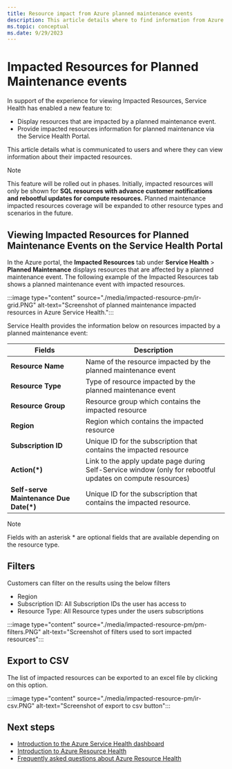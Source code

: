 ```yaml
---
title: Resource impact from Azure planned maintenance events
description: This article details where to find information from Azure Service Health about how Azure Planned Maintenance impact your resources.
ms.topic: conceptual
ms.date: 9/29/2023
---
```


# Impacted Resources for Planned Maintenance events

In support of the experience for viewing Impacted Resources, Service Health has enabled a new feature to:

- Display resources that are impacted by a planned maintenance event.
- Provide impacted resources information for planned maintenance via the Service Health Portal. 

This article details what is communicated to users and where they can view information about their impacted resources.

>[!Note]
>This feature will be rolled out in phases. Initially, impacted resources will only be shown for **SQL resources with advance customer notifications and rebootful updates for compute resources.** Planned maintenance impacted resources coverage will be expanded to other resource types and scenarios in the future.

## Viewing Impacted Resources for Planned Maintenance Events on the Service Health Portal 

In the Azure portal, the **Impacted Resources** tab under **Service Health** > **Planned Maintenance** displays resources that are affected by a planned maintenance event. The following example of the Impacted Resources tab shows a planned maintenance event with impacted resources.

:::image type="content" source="./media/impacted-resource-pm/ir-grid.PNG" alt-text="Screenshot of planned maintenance impacted resources in Azure Service Health.":::

Service Health provides the information below   on resources impacted by a planned maintenance event:

|Fields  |Description |
|---------|---------|
|**Resource Name**|Name of the resource impacted by the planned maintenance event|
|**Resource Type**|Type of resource impacted by the planned maintenance event|
|**Resource Group**|Resource group which contains the impacted resource|
|**Region**|Region which contains the impacted resource|
|**Subscription ID**|Unique ID for the subscription that contains the impacted resource|
|**Action(*)**|Link to the apply update page during Self-Service window (only for rebootful updates on compute resources)|
|**Self-serve Maintenance Due Date(*)**|Unique ID for the subscription that contains the impacted resource.|

>[!Note]
>Fields with an asterisk * are optional fields that are available depending on the resource type.



## Filters

Customers can filter on the results using the below filters
- Region
- Subscription ID: All Subscription IDs the user has access to 
- Resource Type: All Resource types under the users subscriptions

:::image type="content" source="./media/impacted-resource-pm/pm-filters.PNG" alt-text="Screenshot of filters used to sort impacted resources":::

## Export to CSV

The list of impacted resources can be exported to an excel file by clicking on this option.

:::image type="content" source="./media/impacted-resource-pm/ir-csv.PNG" alt-text="Screenshot of export to csv button":::

## Next steps
- [Introduction to the Azure Service Health dashboard](service-health-overview.md)
- [Introduction to Azure Resource Health](resource-health-overview.md)
- [Frequently asked questions about Azure Resource Health](resource-health-faq.yml)
